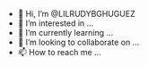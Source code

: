 - 👋 Hi, I’m @LILRUDYBGHUGUEZ
- 👀 I’m interested in ...
- 🌱 I’m currently learning ...
- 💞️ I’m looking to collaborate on ...
- 📫 How to reach me ...

<!---
LILRUDYBGHUGUEZ/LILRUDYBGHUGUEZ is a ✨ special ✨ repository because its `README.md` (this file) appears on your GitHub profile.
You can click the Preview link to take a look at your changes.
--->
